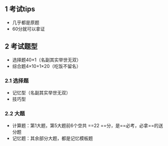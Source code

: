 ## 1 考试tips

- 几乎都是原题
- 60分就可以拿证

## 2 考试题型

- 选择题40×1（名副其实举世无双）
- 综合题4×10+1×20（吃饭不留名）

### 2.1 选择题

- 记忆型（名副其实举世无双）
- 技巧型

### 2.2 大题


- 计算题：第1大题，第5大题前6个空共 ==22 ==分，是==必考，必拿==的送分题
- 记忆题：其余部分大题，都是记忆模板题



